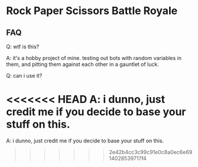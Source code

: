# Rock Paper Scissors Battle Royale

## FAQ
Q: wtf is this?

A: it's a hobby project of mine. testing out bots with random variables in them, and pitting them against each other in a gauntlet of luck.


Q: can i use it?

<<<<<<< HEAD
A: i dunno, just credit me if you decide to base your stuff on this.
=======
A: i dunno, just credit me if you decide to base your stuff on this.
>>>>>>> 2e42b4cc3c99c91e0c8a0ec6e6914028539717f4
